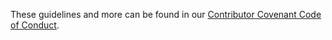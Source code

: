 These guidelines and more can be found in our [Contributor Covenant Code of Conduct](./CONTRIBUTING.md).
